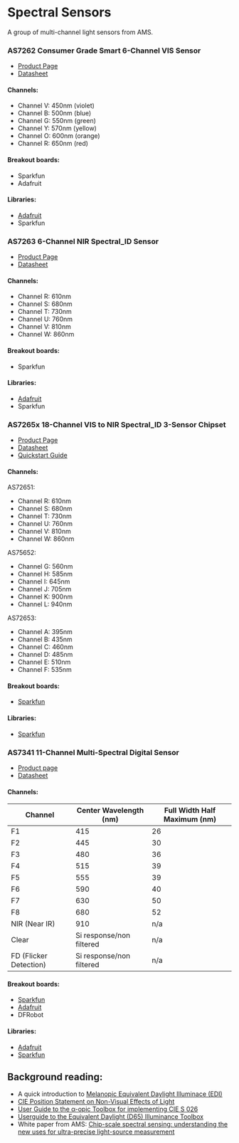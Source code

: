 # Spectral Sensors

A group of multi-channel light sensors from AMS. 

### AS7262 Consumer Grade Smart 6-Channel VIS Sensor

* [Product Page](https://ams.com/as7262)
* [Datasheet](https://ams.com/documents/20143/36005/AS7262_DS000486_2-00.pdf)

#### Channels:
* Channel V: 450nm (violet)
* Channel B: 500nm (blue)
* Channel G: 550nm (green)
* Channel Y: 570nm (yellow)
* Channel O: 600nm (orange)
* Channel R: 650nm (red)

#### Breakout boards:
* Sparkfun
* Adafruit

#### Libraries:
* [Adafruit](https://github.com/adafruit/Adafruit_AS726x)
* Sparkfun

### AS7263 6-Channel NIR Spectral_ID Sensor

* [Product Page](https://ams.com/as7263)
* [Datasheet](https://ams.com/documents/20143/36005/AS7263_DS000476_1-00.pdf)

#### Channels: 
* Channel R: 610nm
* Channel S: 680nm
* Channel T: 730nm
* Channel U: 760nm
* Channel V: 810nm
* Channel W: 860nm

#### Breakout boards:
* Sparkfun

#### Libraries:
* [Adafruit](https://github.com/adafruit/Adafruit_AS726x)
* Sparkfun

### AS7265x 18-Channel VIS to NIR Spectral_ID 3-Sensor Chipset

* [Product Page](https://ams.com/as7265x)
* [Datasheet](https://ams.com/documents/20143/36005/AS7265x_DS000612_1-00.pdf)
* [Quickstart Guide](https://ams.com/documents/20143/36005/AS7265x_QG000122_1-00.pdf)

#### Channels:

AS72651:
* Channel R: 610nm
* Channel S: 680nm
* Channel T: 730nm
* Channel U: 760nm
* Channel V: 810nm
* Channel W: 860nm

AS75652:
* Channel G: 560nm
* Channel H: 585nm
* Channel I: 645nm
* Channel J: 705nm
* Channel K: 900nm
* Channel L: 940nm

AS72653: 
* Channel A: 395nm
* Channel B: 435nm
* Channel C: 460nm
* Channel D: 485nm
* Channel E: 510nm
* Channel F: 535nm

#### Breakout boards:
* [Sparkfun](https://www.sparkfun.com/products/15050)

#### Libraries:
* [Sparkfun](https://github.com/sparkfun/SparkFun_AS7265x_Arduino_Library)

### AS7341 11-Channel Multi-Spectral Digital Sensor

* [Product page](https://ams.com/as7341)
* [Datasheet](https://ams.com/documents/20143/36005/AS7341_DS000504_3-00.pdf)

#### Channels:

| Channel | Center Wavelength (nm) | Full Width Half Maximum (nm) | 
|---|---|---|
| F1  | 415  | 26 | 
| F2  | 445  | 30 | 
| F3  | 480  | 36 | 
| F4  | 515  | 39 | 
| F5  | 555  | 39 | 
| F6  | 590  | 40 | 
| F7  | 630  | 50 | 
| F8  | 680  | 52 | 
| NIR (Near IR) | 910 | n/a |
| Clear | Si response/non filtered | n/a |
| FD (Flicker Detection) | Si response/non filtered | n/a |

#### Breakout boards:
* [Sparkfun](https://www.sparkfun.com/products/17719)
* [Adafruit](https://github.com/adafruit/Adafruit_AS7341)
* DFRobot

#### Libraries:
* [Adafruit](https://github.com/adafruit/Adafruit_AS7341)
* [Sparkfun](https://github.com/sparkfun/SparkFun_AS7341X_Arduino_Library)


## Background reading:
* A quick introduction to [Melanopic Equivalent Daylight Illuminace (EDI)](https://biosinstitute.org/melanopic-equivalent-daylight-illuminance/)
* [CIE Position Statement on Non-Visual Effects of Light](http://cie.co.at/files/CIE%20Position%20Statement%20-%20Proper%20Light%20at%20the%20Proper%20Time%20(2019)_0.pdf) 
* [User Guide to the &alpha;-opic Toolbox
for implementing CIE S 026](http://files.cie.co.at/CIE%20S%20026%20alpha-opic%20Toolbox%20User%20Guide.pdf)
* [Userguide to the Equivalent Daylight (D65) 
Illuminance Toolbox](https://www.nsvv.nl/wp-content/uploads/2019/03/CIE-S-026-EDI-Toolbox-Userguide-vE1.05x.pdf)
* White paper from AMS: [Chip-scale spectral sensing:
understanding the new uses
for ultra-precise light-source
measurement ](https://ams.com/documents/20143/215005/ams_WhitePaper_Chip-scale_spectral_sensing_022021.pdf)